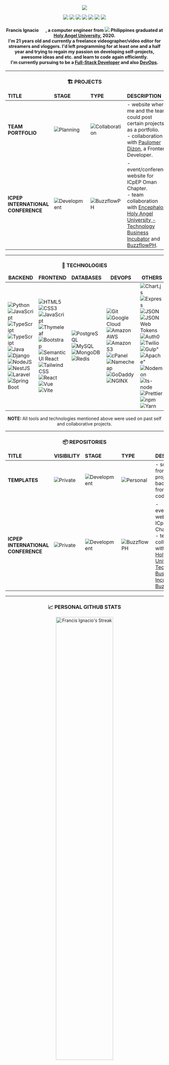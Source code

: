 <p align="center"><img src="https://i.imgur.com/Y4qfpeV.png"></p>

<p align="center">
    <a href="https://www.facebook.com/noeyignacio/"><img src="https://img.icons8.com/fluent/30/000000/facebook-new.png"/></a>
    <a href="https://twitter.com/enoweewai"><img src="https://img.icons8.com/fluent/30/000000/twitter.png"/></a>
    <a href="https://www.instagram.com/enoweewai/"><img src="https://img.icons8.com/fluent/30/000000/instagram-new.png"/></a>
    <a href="https://www.tiktok.com/@enoweeway_"><img src="https://img.icons8.com/fluent/30/000000/tiktok.png"/></a>
    <a href="https://github.com/enoweewai"><img src="https://img.icons8.com/fluent/30/000000/github.png"/></a>
    <a href="https://github.com/buzzflowph-main"><img src="https://img.icons8.com/fluent/30/000000/repository.png"/></a>
    <a href="https://github.com/buzzflowph-private"><img src="https://img.icons8.com/fluent/30/000000/repository.png"/></a>
</p>

<!-- Introduction -->
<span align="center">
    <h4><strong>Francis Ignacio</strong> <img src="https://raw.githubusercontent.com/MartinHeinz/MartinHeinz/master/wave.gif" width="15px"> , a computer engineer from <img src="https://img.icons8.com/color/13/000000/philippines-circular.png"/> <strong>Philippines</strong> graduated at <strong><a href="https://www.hau.edu.ph/">Holy Angel University</a></strong>, 2020. <br /> I'm 21 years old and currently a freelance videographer/video editor for streamers and vloggers. I'd left programming for at least one and a half year and trying to regain my passion on developing self-projects, awesome ideas and etc. and learn to code again efficiently. <br> I'm currently pursuing to be a <strong><a href="https://careerfoundry.com/en/blog/web-development/what-is-a-full-stack-web-developer/">Full-Stack Developer</a></strong> and also <strong><a href="https://searchitoperations.techtarget.com/definition/DevOps">DevOps</a></strong>.
    </h4>
</span>
<hr />

<!-- Project Section -->
<span align="center">
    <h3><span>🏗️ </span>PROJECTS</h3>
    <table>
        <thead>
            <tr border: none;>
            <td><b>TITLE</b></td>
            <td><b>STAGE</b></td>
            <td><b>TYPE</b></td>
            <td><b>DESCRIPTION</b></td>
            </tr>
        </thead>
        <tbody>
            <tr>
                <td>
                    <strong>TEAM PORTFOLIO </strong>
                </td>
                <td>
                    <img alt="Planning" src="https://img.shields.io/badge/-Planning-66DE93?style=flat-square&logo=stackShare&logoColor=white"/>
                </td>
                <td>
                    <img alt="Collaboration" src="https://img.shields.io/badge/-Collaboration-0E918C?style=flat-square&logo=git&logoColor=white"/> 
                </td>
                <td>
                    <div> - website where me and the team could post certain projects as a portfolio. 
                    <div> - collaboration with <a href="https://www.facebook.com/paulo.dizon.395">Paulomer Dizon</a>, a Frontend Developer. 
                </td>
            </tr>
            <tr>
                <td>
                    <strong>ICPEP INTERNATIONAL CONFERENCE</strong> 
                </td>
                <td>
                    <img alt="Development" src="https://img.shields.io/badge/-Development-FFE194?style=flat-square&logo=stackShare&logoColor=white"/> 
                </td>
                <td>
                    <img alt="BuzzflowPH" src="https://img.shields.io/badge/-BuzzflowPH-FFD31D?style=flat-square&logo=git&logoColor=white"/>
                </td>
                <td>
                    <div> - event/conference website for ICpEP Oman Chapter.
                    <div> - team collaboration with <a href="https://www.facebook.com/EncephalonHAUTBI">Encephalon Holy Angel University - Technology Business Incubator</a> and <a href="https://github.com/buzzflowph-main">BuzzflowPH</a>.
                </td>
            </tr>
        </tbody>
    </table>
</span>

<!-- Legends -->
<!-- 
<p>
    <img alt="Personal" src="https://img.shields.io/badge/-Personal-EC4646?style=flat-square&logo=git&logoColor=white"/> 
    <img alt="Freelance" src="https://img.shields.io/badge/-Freelance-30475E?style=flat-square&logo=git&logoColor=white"/> 
    <img alt="Collaboration" src="https://img.shields.io/badge/-Collaboration-0E918C?style=flat-square&logo=git&logoColor=white"/> 
    <img alt="Company" src="https://img.shields.io/badge/-Company-EB6383?style=flat-square&logo=git&logoColor=white"/>
    <img alt="BuzzflowPH" src="https://img.shields.io/badge/-BuzzflowPH-FFD31D?style=flat-square&logo=git&logoColor=white"/>
</p>
<p>
    <img alt="Planning" src="https://img.shields.io/badge/-Planning-66DE93?style=flat-square&logo=stackShare&logoColor=white"/> 
    <img alt="Development" src="https://img.shields.io/badge/-Development-FFE194?style=flat-square&logo=stackShare&logoColor=white"/> 
    <img alt="Released" src="https://img.shields.io/badge/-Released-9EDE73?style=flat-square&logo=stackShare&logoColor=white"/> 
    <img alt="Unfinished" src="https://img.shields.io/badge/-Unfinished-EA2C62?style=flat-square&logo=stackShare&logoColor=white"/>
</p> 
<p>
    <img alt="Private" src="https://img.shields.io/badge/-Private-444444?style=flat-square&logo=GitHub&logoColor=white"/> 
    <img alt="Public" src="https://img.shields.io/badge/-Public-E1E8EB?style=flat-square&logo=GitHub&logoColor=white"/> 
</p> 
-->
<hr />

<!-- Technolgies -->
<span align="center">
<h3><span>💠 </span>TECHNOLOGIES</h3>
<span >
    <table>
    <thead align="center">
        <tr border: none;>
        <td><b>BACKEND</b></td>
        <td><b>FRONTEND</b></td>
        <td><b>DATABASES</b></td>
        <td><b>DEVOPS</b></td>
        <td><b>OTHERS</b></td>
        <td><b>TOOLS</b></td>
        </tr>
    </thead>
    <tbody>
        <tr>
            <td>
                <img alt="Python" src="https://img.shields.io/badge/-Python-3776AB?style=flat-square&logo=python&logoColor=white"/>
                <img alt="JavaScript" src="https://img.shields.io/badge/-JavaScript-F7DF1E?style=flat-square&logo=JavaScript&logoColor=white"/> 
                <img alt="TypeScript" src="https://img.shields.io/badge/-TypeScript-3178C6?style=flat-square&logo=TypeScript&logoColor=white"/> 
                <img alt="TypeScript" src="https://img.shields.io/badge/-TypeScript-3178C6?style=flat-square&logo=TypeScript&logoColor=white"/> 
                <img alt="Java" src="https://img.shields.io/badge/-Java-007396?style=flat-square&logo=Java&logoColor=white"/>
                <img alt="Django" src="https://img.shields.io/badge/-Django-092E20?style=flat-square&logo=Django&logoColor=white"/> 
                <img alt="NodeJS" src="https://img.shields.io/badge/-Node.js-339933?style=flat-square&logo=Node.JS&logoColor=white"/> 
                <img alt="NestJS" src="https://img.shields.io/badge/-Nest.jS-E0234E?style=flat-square&logo=NestJS&logoColor=white"/> 
                <img alt="Laravel" src="https://img.shields.io/badge/-Laravel-FF2D20?style=flat-square&logo=Laravel&logoColor=white"/>
                <img alt="Spring Boot" src="https://img.shields.io/badge/-Spring%20Boot-6DB33F?style=flat-square&logo=springboot&logoColor=white"/>
            </td>
            <td>
                <img alt="HTML5" src="https://img.shields.io/badge/-HTML5-E34F26?style=flat-square&logo=HTML5&logoColor=white"/> 
                <img alt="CSS3" src="https://img.shields.io/badge/-CSS3-1572B6?style=flat-square&logo=CSS3&logoColor=white"/> 
                <img alt="JavaScript" src="https://img.shields.io/badge/-JavaScript-F7DF1E?style=flat-square&logo=JavaScript&logoColor=white"/> 
                <img alt="Thymeleaf" src="https://img.shields.io/badge/-Thymeleaf-005F0F?style=flat-square&logo=Thymeleaf&logoColor=white"/> 
                <img alt="Bootstrap" src="https://img.shields.io/badge/-Bootstrap-7952B3?style=flat-square&logo=Bootstrap&logoColor=white"/> 
                <img alt="Semantic UI React" src="https://img.shields.io/badge/-Semantic UI React-35BDB2?style=flat-square&logo=semanticuireact&logoColor=white"/> 
                <img alt="Tailwind CSS" src="https://img.shields.io/badge/-Tailwind%20CSS-38B2AC?style=flat-square&logo=tailwindcss&logoColor=white"/> 
                <img alt="React" src="https://img.shields.io/badge/-React-61DAFB?style=flat-square&logo=React&logoColor=white"/> 
                <img alt="Vue" src="https://img.shields.io/badge/-Vue-4FC08D?style=flat-square&logo=vue.js&logoColor=white"/>
                <img alt="Vite" src="https://img.shields.io/badge/-Vite-646CFF?style=flat-square&logo=Vite&logoColor=white"/>
            </td>
            <td>
                <img alt="PostgreSQL" src="https://img.shields.io/badge/-PostgreSQL-4169E1?style=flat-square&logo=PostgreSQL&logoColor=white"/>
                <img alt="MySQL" src="https://img.shields.io/badge/-MySQL-4479A1?style=flat-square&logo=MySQL&logoColor=white"/>
                <img alt="MongoDB" src="https://img.shields.io/badge/-MongoDB-47A248?style=flat-square&logo=MongoDB&logoColor=white"/>
                <img alt="Redis" src="https://img.shields.io/badge/-Redis-DC382D?style=flat-square&logo=Redis&logoColor=white"/>
            </td>
            <td>
                <img alt="Git" src="https://img.shields.io/badge/-Git-F05032?style=flat-square&logo=Git&logoColor=white"/>
                <img alt="Google Cloud" src="https://img.shields.io/badge/-Google%20Cloud-4285F4?style=flat-square&logo=GoogleCloud&logoColor=white"/>
                <img alt="Amazon AWS" src="https://img.shields.io/badge/-Amazon%20AWS-FF9900?style=flat-square&logo=AmazonAWS&logoColor=white"/>
                <img alt="Amazon S3" src="https://img.shields.io/badge/-Amazon%20S3-569A31?style=flat-square&logo=AmazonS3&logoColor=white"/>
                <img alt="cPanel" src="https://img.shields.io/badge/-cPanel-FF6C2C?style=flat-square&logo=cPanel&logoColor=white"/>
                <img alt="Namecheap" src="https://img.shields.io/badge/-Namecheap-DE3723?style=flat-square&logo=Namecheap&logoColor=white"/>
                <img alt="GoDaddy" src="https://img.shields.io/badge/-GoDaddy-1BDBDB?style=flat-square&logo=GoDaddy&logoColor=white"/>
                <img alt="NGINX" src="https://img.shields.io/badge/-NGINX-009639?style=flat-square&logo=NGINX&logoColor=white"/>
            </td>
            <td>
                 <img alt="Chart.js" src="https://img.shields.io/badge/-Chart.js-FF6384?style=flat-square&logo=Chart.js&logoColor=white"/>
                <img alt="Express" src="https://img.shields.io/badge/-Express-000000?style=flat-square&logo=Express&logoColor=white"/>
                <img alt="JSON" src="https://img.shields.io/badge/-JSON-000000?style=flat-square&logo=JSON&logoColor=white"/>
                <img alt="JSON Web Tokens" src="https://img.shields.io/badge/-JSON%20Web%20Tokens-000000?style=flat-square&logo=jsonwebtokens&logoColor=white"/>
                <img alt="Auth0" src="https://img.shields.io/badge/-Auth0-EB5424?style=flat-square&logo=Auth0&logoColor=white"/>
                <img alt="Twilio" src="https://img.shields.io/badge/-Twilio-F22F46?style=flat-square&logo=Twilio&logoColor=white"/>
                <img alt=Gulp" src="https://img.shields.io/badge/-Gulp-CF4647?style=flat-square&logo=Gulp&logoColor=white"/>
                <img alt=Apache" src="https://img.shields.io/badge/-Apache-D22128?style=flat-square&logo=Apache&logoColor=white"/>
                <img alt="Nodemon" src="https://img.shields.io/badge/-Nodemon-76D04B?style=flat-square&logo=Nodemon&logoColor=white"/>
                <img alt="ts-node" src="https://img.shields.io/badge/-TS%20Node-3178C6?style=flat-square&logo=tsnode&logoColor=white"/>
                <img alt="Prettier" src="https://img.shields.io/badge/-Prettier-F7B93E?style=flat-square&logo=Prettier&logoColor=white"/>
                <img alt="npm" src="https://img.shields.io/badge/-npm-CB3837?style=flat-square&logo=npm&logoColor=white"/>
                <img alt="Yarn" src="https://img.shields.io/badge/-Yarn-2C8EBB?style=flat-square&logo=Yarn&logoColor=white"/>
            </td>
            <td>
                <img alt="GitHub" src="https://img.shields.io/badge/-GitHub-181717?style=flat-square&logo=GitHub&logoColor=white"/>
                <img alt="Brave" src="https://img.shields.io/badge/-Brave-FB542B?style=flat-square&logo=Brave&logoColor=white"/>
                <img alt="Postman" src="https://img.shields.io/badge/-Postman-FF6C37?style=flat-square&logo=Postman&logoColor=white"/>
                <img alt="diagrams.net" src="https://img.shields.io/badge/-diagrams.net-F08705?style=flat-square&logo=diagrams.net&logoColor=white"/>
                <img alt="Adobe XD" src="https://img.shields.io/badge/-Adobe%20XD-FF61F6?style=flat-square&logo=AdobeXD&logoColor=white"/>
                <img alt="Visual Studio Code" src="https://img.shields.io/badge/-Visual%20Studio%20Code-007ACC?style=flat-square&logo=VisualStudioCode&logoColor=white"/>
                <img alt="PhpStorm" src="https://img.shields.io/badge/-PhpStorm-5F259F?style=flat-square&logo=PhpStorm&logoColor=white"/>
                <img alt="IntelliJ IDEA" src="https://img.shields.io/badge/-Intelli%20IDEA-000000?style=flat-square&logo=IntelliJIDEA&logoColor=white"/>
                <img alt="Trello" src="https://img.shields.io/badge/-Trello-0052CC?style=flat-square&logo=Trello&logoColor=white"/>
            </td>
        </tr>
    </tbody>
</table>
<p align="center"><strong>NOTE: </strong>All tools and technologies mentioned above were used on past self and collaborative projects.<p>

<span>
<hr />

<!-- Repositories -->
<span align="center">
    <h3><span>📦 </span>REPOSITORIES</h3>
    <table>
        <thead>
            <tr border: none;>
            <td><b>TITLE</b></td>
            <td><b>VISIBILITY</b></td>
            <td><b>STAGE</b></td>
            <td><b>TYPE</b></td>
            <td><b>DESCRIPTION</b></td>
            </tr>
        </thead>
        <tbody>
            <tr>
                <td>
                    <strong>TEMPLATES </strong>
                </td>
                <td>
                    <img alt="Private" src="https://img.shields.io/badge/-Private-444444?style=flat-square&logo=GitHub&logoColor=white"/> 
                </td>
                <td>
                    <img alt="Development" src="https://img.shields.io/badge/-Development-FFE194?style=flat-square&logo=stackShare&logoColor=white"/> 
                </td>
                <td>
                    <img alt="Personal" src="https://img.shields.io/badge/-Personal-EC4646?style=flat-square&logo=git&logoColor=white"/> 
                </td>
                <td>
                    <div> - source codes from past projects, both backend and frontend source code.
                </td>
            </tr>
            <tr>
                <td>
                    <strong>ICPEP INTERNATIONAL CONFERENCE</strong> 
                </td>
                <td>
                    <img alt="Private" src="https://img.shields.io/badge/-Private-444444?style=flat-square&logo=GitHub&logoColor=white"/> 
                </td>
                <td>
                    <img alt="Development" src="https://img.shields.io/badge/-Development-FFE194?style=flat-square&logo=stackShare&logoColor=white"/> 
                </td>
                <td>
                    <img alt="BuzzflowPH" src="https://img.shields.io/badge/-BuzzflowPH-FFD31D?style=flat-square&logo=git&logoColor=white"/>
                </td>
                <td>
                    <div> - event/conference website for ICpEP Oman Chapter.
                    <div> - team collaboration with <a href="https://www.facebook.com/EncephalonHAUTBI">Encephalon Holy Angel University - Technology Business Incubator</a> and <a href="https://github.com/buzzflowph-main">BuzzflowPH</a>.
                </td>
            </tr>
        </tbody>
    </table>
</span>
<hr />

<!-- Github Stats -->
<span align="center">
    <h3><span>📈 </span><strong>PERSONAL GITHUB STATS</strong></h3>
    <p>
        <img title="🔥 Get streak stats for your profile at git.io/streak-stats" alt="Francis Ignacio's Streak" src="https://github-readme-streak-stats.herokuapp.com?user=enoweewai&theme=monokai-metallian&hide_border=true&stroke=444444&fire=DA0037&ring=EDEDED" width="60%"/>
    </p>
    <p>
        <img alt="Francis Ignacio's Github Stats" src="https://github-readme-stats.vercel.app/api?username=enoweewai&show_icons=true&count_private=true&theme=bear&hide_border=true&bg_color=1F222E&title_color=F7D766&icon_color=DA0037&text_color=F75D7E" width="60%"/>
    </p>
    <p>
        <img alt="Francis Ignacio's Activity Graph" src="https://activity-graph.herokuapp.com/graph?username=enoweewai&bg_color=1F222E&color=DA0037&line=F7D766&point=F75D7E&hide_border=true" width="60%" />
    </p>
    <p>
        <img alt="Francis Ignacio's Trophies" src="https://github-profile-trophy.vercel.app/?username=enoweewai&no-bg=true&no-frame=true&theme=juicyfresh&rank=SSS,SS,S,AAA,AA,A,B,C&row=1&column=4" width="40%" />
    </p>
</span>
<hr />


<h4 align="center">
    <img src="https://readme-typing-svg.herokuapp.com?color=FFC107&center=true&vCenter=true&multiline=true&lines=Buzzflow+Philippines">  
</h4>
<h6 align="center"><strong>README v1.3.2</strong></h6>